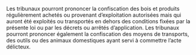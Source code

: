 Les tribunaux pourront prononcer la confiscation des bois et produits régulièrement achetés ou provenant d’exploitation autorisées mais qui auront été exploités ou transportés en dehors des conditions fixées par la présente loi ou par les décrets ou arrêtés d’application.
Les tribunaux pourront prononcer également la confiscation des moyens de transports, des outils ou des animaux domestiques ayant servi à commettre l’acte délicteux.